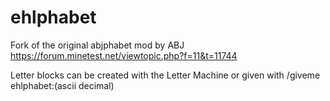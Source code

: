 # ehlphabet
Fork of the original abjphabet mod by ABJ  
https://forum.minetest.net/viewtopic.php?f=11&t=11744  
  
Letter blocks can be created with the Letter Machine or given with /giveme ehlphabet:(ascii decimal)  
